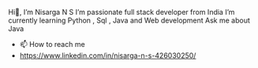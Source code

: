 Hi👋, I’m Nisarga N S
I’m passionate full stack developer from India
I’m currently learning Python , Sql , Java and Web development
Ask me about Java

- 📫 How to reach me
- https://www.linkedin.com/in/nisarga-n-s-426030250/

<!---
NisargaNS/NisargaNS is a ✨ special ✨ repository because its `README.md` (this file) appears on your GitHub profile.
You can click the Preview link to take a look at your changes.
--->
